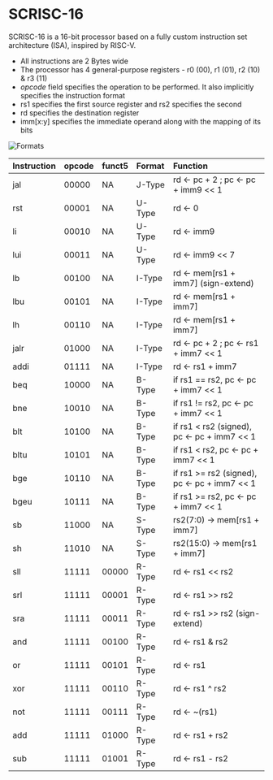 # SCRISC-16
SCRISC-16 is a 16-bit processor based on a fully custom instruction set architecture (ISA), inspired by RISC-V.
- All instructions are 2 Bytes wide
- The processor has 4 general-purpose registers - r0 (00), r1 (01), r2 (10) & r3 (11)
- *opcode* field specifies the operation to be performed. It also implicitly specifies the instruction format
- rs1 specifies the first source register and rs2 specifies the second
- rd specifies the destination register
- imm[x:y] specifies the immediate operand along with the mapping of its bits

![Formats](https://user-images.githubusercontent.com/36669914/229862761-888dc9af-edd7-4705-9e9b-48f80cf26c40.png)

|Instruction|opcode|funct5| Format|Function|
|:---|:---|:---|:---|:---|
|jal|00000|NA|J-Type|rd ← pc + 2 ; pc ← pc + imm9 << 1|
|rst|00001|NA|U-Type|rd ← 0|
|li|00010|NA|U-Type|rd ← imm9|
|lui|00011|NA|U-Type|rd ← imm9 << 7|
|lb|00100|NA|I-Type|rd ← mem[rs1 + imm7] (sign-extend)|
|lbu|00101|NA|I-Type|rd ← mem[rs1 + imm7]|
|lh|00110|NA|I-Type|rd ← mem[rs1 + imm7]|
|jalr|01000|NA|I-Type|rd ← pc + 2 ; pc ← rs1 + imm7 << 1|
|addi|01111|NA|I-Type|rd ← rs1 + imm7|
|beq|10000|NA|B-Type|if rs1 == rs2, pc ← pc + imm7 << 1|
|bne|10010|NA|B-Type|if rs1 != rs2, pc ← pc + imm7 << 1|
|blt|10100|NA|B-Type|if rs1 < rs2 (signed), pc ← pc + imm7 << 1|
|bltu|10101|NA|B-Type|if rs1 < rs2, pc ← pc + imm7 << 1|
|bge|10110|NA|B-Type|if rs1 >= rs2 (signed), pc ← pc + imm7 << 1|
|bgeu|10111|NA|B-Type|if rs1 >= rs2, pc ← pc + imm7 << 1|
|sb|11000|NA|S-Type|rs2(7:0) → mem[rs1 + imm7]|
|sh|11010|NA|S-Type|rs2(15:0) → mem[rs1 + imm7]|
|sll|11111|00000|R-Type|rd ← rs1 << rs2|
|srl|11111|00001|R-Type|rd ← rs1 >> rs2|
|sra|11111|00011|R-Type|rd ← rs1 >> rs2 (sign-extend)|
|and|11111|00100|R-Type|rd ← rs1 & rs2|
|or|11111|00101|R-Type|rd ← rs1 | rs2|
|xor|11111|00110|R-Type|rd ← rs1 ^ rs2|
|not|11111|00111|R-Type|rd ← ~(rs1)|
|add|11111|01000|R-Type|rd ← rs1 + rs2|
|sub|11111|01001|R-Type|rd ← rs1 - rs2|
